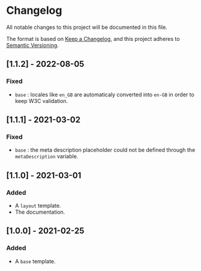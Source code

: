 # Changelog
All notable changes to this project will be documented in this file.

The format is based on [Keep a Changelog](https://keepachangelog.com/en/1.0.0/),
and this project adheres to [Semantic Versioning](https://semver.org/spec/v2.0.0.html).

## [1.1.2] - 2022-08-05
### Fixed
- `base` : locales like `en_GB` are automaticaly converted into `en-GB` in order to keep W3C validation.

## [1.1.1] - 2021-03-02
### Fixed
- `base` : the meta description placeholder could not be defined through the `metaDescription` variable.

## [1.1.0] - 2021-03-01
### Added
- A `layout` template.
- The documentation.

## [1.0.0] - 2021-02-25
### Added
- A `base` template.

